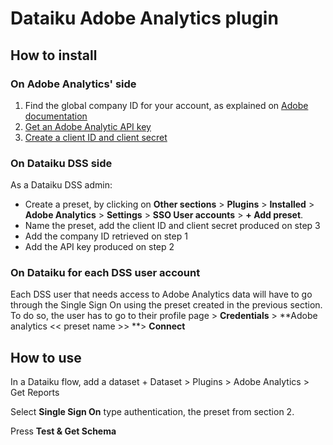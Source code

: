 # Dataiku Adobe Analytics plugin

## How to install

### On Adobe Analytics' side

1. Find the global company ID for your account, as explained on [Adobe documentation](https://experienceleague.adobe.com/en/docs/analytics/admin/admin-tools/company-settings/web-services-admin)
2. [Get an Adobe Analytic API key](https://developer.adobe.com/express/embed-sdk/docs/guides/quickstart/)
3. [Create a client ID and client secret](https://helpx.adobe.com/sign/kb/how-to-create-client-id-and-client-secret-adobe-sign.html)

### On Dataiku DSS side

As a Dataiku DSS admin:
- Create a preset, by clicking on **Other sections** > **Plugins** > **Installed** > **Adobe Analytics** > **Settings** > **SSO User accounts** > **+ Add preset**.
- Name the preset, add the client ID and client secret produced on step 3
- Add the company ID retrieved on step 1
- Add the API key produced on step 2

### On Dataiku for each DSS user account

Each DSS user that needs access to Adobe Analytics data will have to go through the Single Sign On using the preset created in the previous section. To do so, the user has to go to their profile page > **Credentials** > **Adobe analytics << preset name >> **> **Connect**

## How to use

In a Dataiku flow, add a dataset + Dataset > Plugins > Adobe Analytics > Get Reports

Select **Single Sign On** type authentication, the preset from section 2.

Press **Test & Get Schema**

